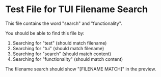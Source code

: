 # Test File for TUI Filename Search

This file contains the word "search" and "functionality".

You should be able to find this file by:
1. Searching for "test" (should match filename)
2. Searching for "tui" (should match filename) 
3. Searching for "search" (should match content)
4. Searching for "functionality" (should match content)

The filename search should show "[FILENAME MATCH]" in the preview.
